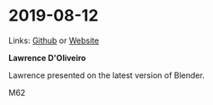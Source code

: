# 2019-08-12
Links: [Github](https://github.com/irsbugs/meetings/blob/master/2019/2019-08-12/README.md) or [Website](https://irsbugs.github.io/meetings/2019/2019-08-12/) 

**Lawrence D'Oliveiro**

Lawrence presented on the latest version of Blender.

M62
